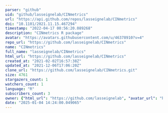 ```yaml
---
parser: "github"
uid: "github/lasseignelab/CINmetrics"
url: "https://api.github.com/repos/lasseignelab/CINmetrics"
doi: "10.1101/2021.11.15.467294"
timestamp: "2022-04-17 00:56:20.089268"
description: "CINmetrics R package"
avatar: "https://avatars.githubusercontent.com/u/46378910?v=4"
repo_url: "https://github.com/lasseignelab/CINmetrics"
name: "CINmetrics"
full_name: "lasseignelab/CINmetrics"
html_url: "https://github.com/lasseignelab/CINmetrics"
created_at: "2021-02-02T16:57:38Z"
updated_at: "2021-12-06T17:06:20Z"
clone_url: "https://github.com/lasseignelab/CINmetrics.git"
size: 4761
stargazers_count: 1
watchers_count: 1
language: "R"
subscribers_count: 3
owner: {"html_url": "https://github.com/lasseignelab", "avatar_url": "https://avatars.githubusercontent.com/u/46378910?v=4", "login": "lasseignelab", "type": "Organization"}
date: "2025-01-04 14:24:00.049065"
---
```

